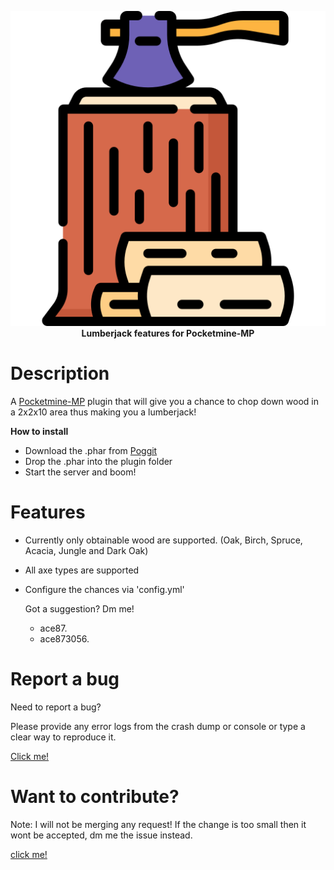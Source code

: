 <p align="center">
    <a href="https://github.com/Terpz710/LumberJack"><img src="https://github.com/Terpz710/LumberJack/blob/main/icon.png"></img></a><br>
    <b>Lumberjack features for Pocketmine-MP</b>

# Description

A [Pocketmine-MP](https://pmmp.io) plugin that will give you a chance to chop down wood in a 2x2x10 area thus making you a lumberjack!

**How to install**

* Download the .phar from [Poggit](https://poggit.pmmp.io/ci/Terpz710/LumberJack/~)
* Drop the .phar into the plugin folder
* Start the server and boom!

# Features 

* Currently only obtainable wood are supported. (Oak, Birch, Spruce, Acacia, Jungle and Dark Oak)
* All axe types are supported
* Configure the chances via 'config.yml'

  Got a suggestion? Dm me!
    * ace87.
    * ace873056.

# Report a bug

Need to report a bug?

Please provide any error logs from the crash dump or console or type a clear way to reproduce it.

[Click me!](https://github.com/Terpz710/LumberJack/issues/new)

# Want to contribute?

Note: I will not be merging any request! If the change is too small then it wont be accepted, dm me the issue instead.

[click me!](https://github.com/Terpz710/LumberJack/pulls)
